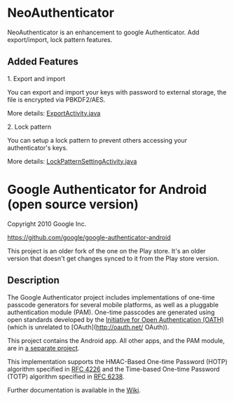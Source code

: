 NeoAuthenticator
======================================================

NeoAuthenticator is an enhancement to google Authenticator. Add export/import, lock pattern features. 

Added Features
--------------
1\. Export and import

You can export and import your keys with password to external storage, the file is encrypted via PBKDF2/AES. 

More details: [ExportActivity.java](https://github.com/xdtianyu/NeoAuthenticator/blob/master/AuthenticatorApp/src/main/java/org/xdty/authenticator/ExportActivity.java)

2\. Lock pattern

You can setup a lock pattern to prevent others accessing your authenticator's keys. 

More details: [LockPatternSettingActivity.java](https://github.com/xdtianyu/NeoAuthenticator/blob/master/AuthenticatorApp/src/main/java/org/xdty/authenticator/LockPatternSettingActivity.java)

Google Authenticator for Android (open source version)
======================================================
Copyright 2010 Google Inc.

https://github.com/google/google-authenticator-android

This project is an older fork of the one on the Play store. It's an older
version that doesn't get changes synced to it from the Play store version.

Description
-----------
The Google Authenticator project includes implementations of one-time passcode
generators for several mobile platforms, as well as a pluggable authentication
module (PAM). One-time passcodes are generated using open standards developed by
the [Initiative for Open Authentication (OATH)](http://www.openauthentication.org/)
(which is unrelated to [OAuth](http://oauth.net/ OAuth)). 

This project contains the Android app. All other apps, and the PAM module, are in
[a separate project](https://github.com/google/google-authenticator).

This implementation supports the HMAC-Based One-time Password (HOTP) algorithm
specified in [RFC 4226](https://tools.ietf.org/html/rfc4226) and the Time-based
One-time Password (TOTP) algorithm specified in [RFC 6238](https://tools.ietf.org/html/rfc6238).

Further documentation is available in the [Wiki](https://github.com/google/google-authenticator/wiki).
